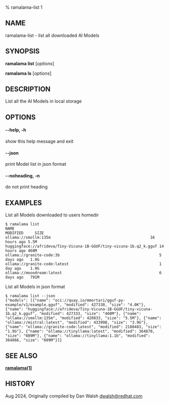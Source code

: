 % ramalama-list 1

## NAME
ramalama\-list - list all downloaded AI Models

## SYNOPSIS
**ramalama list** [*options*]

**ramalama ls** [*options*]

## DESCRIPTION
List all the AI Models in local storage

## OPTIONS

#### **--help**, **-h**
show this help message and exit

#### **--json**
print Model list in json format

#### **--noheading**, **-n**
do not print heading

## EXAMPLES

List all Models downloaded to users homedir
```
$ ramalama list
NAME                                                                MODIFIED     SIZE
ollama://smollm:135m                                            16 hours ago 5.5M
huggingface://afrideva/Tiny-Vicuna-1B-GGUF/tiny-vicuna-1b.q2_k.gguf 14 hours ago 460M
ollama://granite-code:3b                                            5 days ago   1.9G
ollama://granite-code:latest                                        1 day ago    1.9G
ollama://moondream:latest                                           6 days ago   791M
```

List all Models in json format
```
$ ramalama list --json
{"models": [{"name": "oci://quay.io/mmortari/gguf-py-example/v1/example.gguf", "modified": 427330, "size": "4.0K"}, {"name": "huggingface://afrideva/Tiny-Vicuna-1B-GGUF/tiny-vicuna-1b.q2_k.gguf", "modified": 427333, "size": "460M"}, {"name": "ollama://smollm:135m", "modified": 420833, "size": "5.5M"}, {"name": "ollama://mistral:latest", "modified": 433998, "size": "3.9G"}, {"name": "ollama://granite-code:latest", "modified": 2180483, "size": "1.9G"}, {"name": "ollama://tinyllama:latest", "modified": 364870, "size": "609M"}, {"name": "ollama://tinyllama:1.1b", "modified": 364866, "size": "609M"}]}
```

## SEE ALSO
**[ramalama(1)](ramalama.1.md)**

## HISTORY
Aug 2024, Originally compiled by Dan Walsh <dwalsh@redhat.com>
